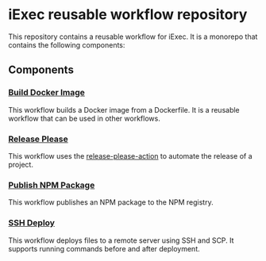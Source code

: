 # iExec reusable workflow repository

This repository contains a reusable workflow for iExec. It is a monorepo that contains the following components:

## Components

### [Build Docker Image](./docker-build)
This workflow builds a Docker image from a Dockerfile. It is a reusable workflow that can be used in other workflows.

### [Release Please](./release-please)
This workflow uses the [release-please-action](https://github.com/googleapis/release-please-action) to automate the release of a project.

### [Publish NPM Package](./publish-npm)
This workflow publishes an NPM package to the NPM registry.

### [SSH Deploy](./ssh-deploy)
This workflow deploys files to a remote server using SSH and SCP. It supports running commands before and after deployment.
